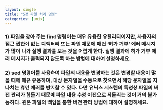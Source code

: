 ```yaml
---
layout: single
title: "5장 파일 처리 명령"
categories: [unix]
---
```


### 1) 파일을 찾아 주는 find 명령어는 매우 유용한 유틸리티이지만, 사용자의 접근 권한이 없는 디렉터리 또는 파일 때문에 매번 ‘허가 거부’ 에러 메시지가 많이 나와 실행 결과를 보는 것을 어렵게 한다. 실행 결과에 허가 거부 에러 메시지가 출력되지 않도록 하는 방법에 대하여 설명하세요.


### 2) sed 명령어를 사용하여 파일의 내용을 변경하는 것은 변경할 내용이 많을 때에 매유 유용하며, 대상 문자열을 수동으로 찾으면서 해당 문자열을 지나치는 휴먼 에러를 방지할 수 있다. 다만 유닉스 시스템의 특성상 파일의 버전 관리가 힘들기 때문에 파일 내용 수정 이전으로 되돌리는 것이 거의 불가능하다. 원본 파일의 백업을 통한 버전 관리 방법에 대하여 설명하세요.
